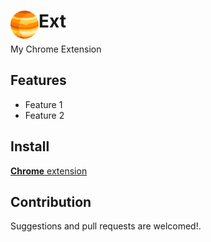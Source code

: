# <img src="public/icons/icon_48.png" width="45" align="left"> Ext

My Chrome Extension

## Features

- Feature 1
- Feature 2

## Install

[**Chrome** extension]() <!-- TODO: Add chrome extension link inside parenthesis -->

## Contribution

Suggestions and pull requests are welcomed!.

